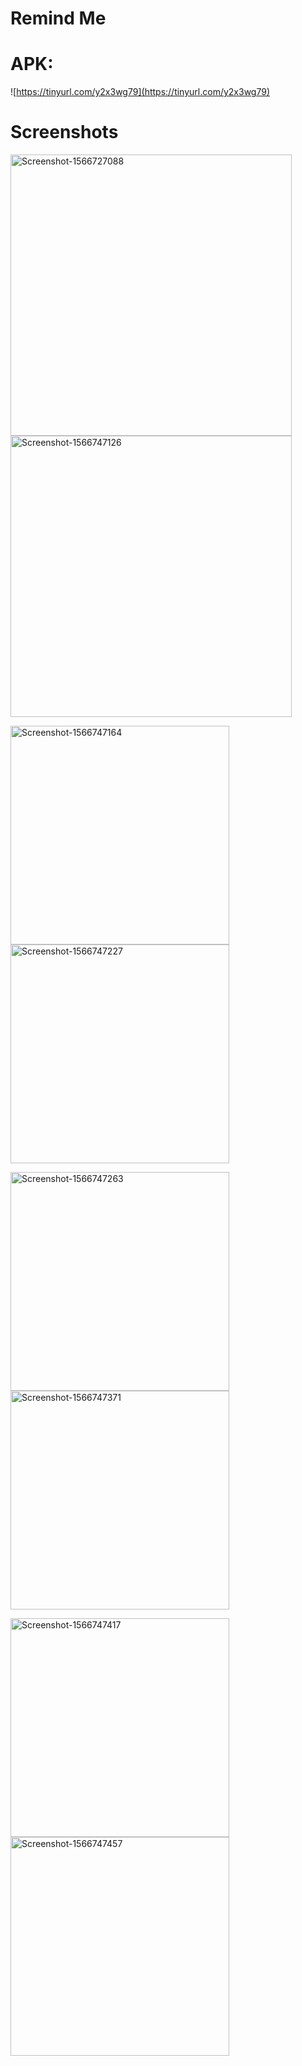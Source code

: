 # Remind Me

# APK: 
![https://tinyurl.com/y2x3wg79](https://tinyurl.com/y2x3wg79)

# Screenshots

<a href="https://ibb.co/3FKk6gH"><img src="https://i.ibb.co/VC63nf8/Screenshot-1566727088.png" alt="Screenshot-1566727088" border="0" height="450"></a>       <a href="https://ibb.co/7NYFWDz"><img src="https://i.ibb.co/Vpj8SGN/Screenshot-1566747126.png" alt="Screenshot-1566747126" border="0" height="450"></a>

<a href="https://ibb.co/S6NzSNV"><img src="https://i.ibb.co/HK7jZ7G/Screenshot-1566747164.png" alt="Screenshot-1566747164" border="0" height="350"></a>       <a href="https://ibb.co/xmbpLRx"><img src="https://i.ibb.co/wJq9gx5/Screenshot-1566747227.png" alt="Screenshot-1566747227" border="0" height="350"></a>       

<a href="https://ibb.co/m6Mh1Mc"><img src="https://i.ibb.co/Qr1Yz1K/Screenshot-1566747263.png" alt="Screenshot-1566747263" border="0" height="350"></a>       <a href="https://ibb.co/Dtz5X87"><img src="https://i.ibb.co/drjG9LQ/Screenshot-1566747371.png" alt="Screenshot-1566747371" border="0" height="350"></a>       

<a href="https://ibb.co/xHnbhjn"><img src="https://i.ibb.co/Kwtg6qt/Screenshot-1566747417.png" alt="Screenshot-1566747417" border="0" height="350"></a>       <a href="https://ibb.co/SdFcwwN"><img src="https://i.ibb.co/cC4whhJ/Screenshot-1566747457.png" alt="Screenshot-1566747457" border="0" height="350"></a>

